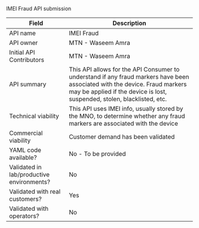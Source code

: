IMEI Fraud API submission

| **Field** | Description |
| ---- | ----- |
| API name | IMEI Fraud|
| API owner | MTN - Waseem Amra |
| Initial API Contributors | MTN - Waseem Amra | 
| API summary | This API allows for the API Consumer to understand if any fraud markers have been associated with the device. Fraud markers may be applied if the device is lost, suspended, stolen, blacklisted, etc. |
| Technical viability | This API uses IMEI info, usually stored by the MNO, to determine whether any fraud markers are associated with the device |
| Commercial viability | Customer demand has been validated |
| YAML code available? | No - To be provided |
| Validated in lab/productive environments? | No |
| Validated with real customers? | Yes |
| Validated with operators? | No |
